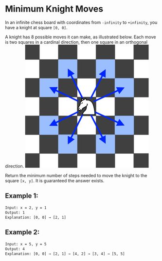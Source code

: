 # Minimum Knight Moves

In an infinite chess board with coordinates from `-infinity` to `+infinity`, you have a knight at square `[0, 0]`.

A knight has 8 possible moves it can make, as illustrated below. Each move is two squares in a cardinal direction, then one square in an orthogonal direction.
![](example1.png "example 1")

Return the minimum number of steps needed to move the knight to the square `[x, y]`. It is guaranteed the answer exists.

## **Example 1:**
```
Input: x = 2, y = 1
Output: 1
Explanation: [0, 0] → [2, 1]
```

## **Example 2:**
```
Input: x = 5, y = 5
Output: 4
Explanation: [0, 0] → [2, 1] → [4, 2] → [3, 4] → [5, 5]
```
